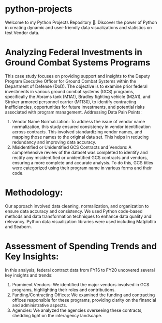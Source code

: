 # python-projects
Welcome to my Python Projects Repository 🐍. 
Discover the power of Python in creating dynamic and user-friendly data visualizations and statistics on test Vendor data. 

# Analyzing Federal Investments in Ground Combat Systems Programs
This case study focuses on providing support and insights to the Deputy Program Executive Officer for Ground Combat Systems within the Department of Defense (DoD). The objective is to examine prior federal investments in various ground combat systems (GCS) programs, specifically the Abrams tank (M1A1), Bradley fighting vehicle (M2A1), and Stryker armored personnel carrier (M1130), to identify contracting inefficiencies, opportunities for future investments, and potential risks associated with program management.
Addressing Data Pain Points:

1. Vendor Name Normalization: To address the issue of vendor name normalization, this study ensured consistency in vendor identification across contracts. This involved standardizing vendor names, and mapping those names to the original data set. This helps in reducing redundancy and improving data accuracy.
2. Misidentified or Unidentified GCS Contracts and Vendors: A comprehensive review of the dataset was completed to identify and rectify any misidentified or unidentified GCS contracts and vendors, ensuring a more complete and accurate analysis. To do this, GCS titles were categorized using their program name in various forms and their code.

# Methodology:
Our approach involved data cleaning, normalization, and organization to ensure data accuracy and consistency. We used Python code-based methods and data transformation techniques to enhance data quality and relevancy. Python data visualization libraries were used including
Matplotlib and Seaborn.

# Assessment of Spending Trends and Key Insights:
In this analysis, federal contract data from FY16 to FY20 uncovered several key insights and trends:
1. Prominent Vendors: We identified the major vendors involved in GCS programs, highlighting their roles and contributions.
2. Funding/Contracting Offices: We examined the funding and contracting offices responsible for these programs, providing clarity on the financial and administrative aspects.
3. Agencies: We analyzed the agencies overseeing these contracts, shedding light on the interagency landscape.


